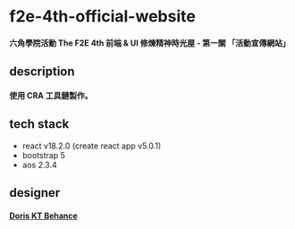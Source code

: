 # f2e-4th-official-website
#### 六角學院活動 The F2E 4th 前端 &amp; UI 修煉精神時光屋 - 第一關 「活動宣傳網站」

## description
#### 使用 CRA 工具鏈製作。

## tech stack
- react v18.2.0 (create react app v5.0.1)
- bootstrap 5
- aos 2.3.4

## designer
#### [Doris KT Behance](https://www.behance.net/KT_Designer)

